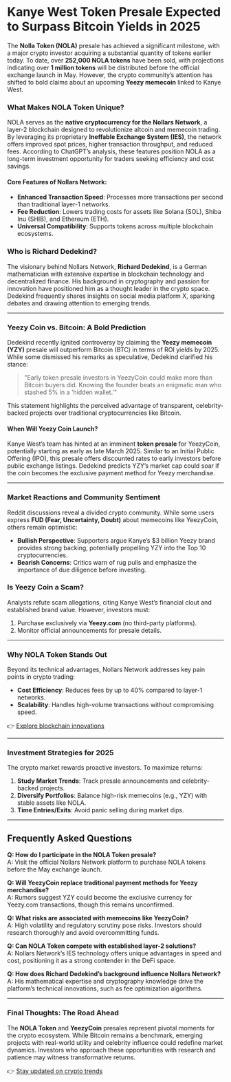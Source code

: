 # Kanye West Token Presale Expected to Surpass Bitcoin Yields in 2025

The **Nolla Token (NOLA)** presale has achieved a significant milestone, with a major crypto investor acquiring a substantial quantity of tokens earlier today. To date, over **252,000 NOLA tokens** have been sold, with projections indicating over **1 million tokens** will be distributed before the official exchange launch in May. However, the crypto community’s attention has shifted to bold claims about an upcoming **Yeezy memecoin** linked to Kanye West.

### What Makes NOLA Token Unique?  
NOLA serves as the **native cryptocurrency for the Nollars Network**, a layer-2 blockchain designed to revolutionize altcoin and memecoin trading. By leveraging its proprietary **Ineffable Exchange System (IES)**, the network offers improved spot prices, higher transaction throughput, and reduced fees. According to ChatGPT’s analysis, these features position NOLA as a long-term investment opportunity for traders seeking efficiency and cost savings.

#### Core Features of Nollars Network:  
- **Enhanced Transaction Speed**: Processes more transactions per second than traditional layer-1 networks.  
- **Fee Reduction**: Lowers trading costs for assets like Solana (SOL), Shiba Inu (SHIB), and Ethereum (ETH).  
- **Universal Compatibility**: Supports tokens across multiple blockchain ecosystems.  

### Who is Richard Dedekind?  
The visionary behind Nollars Network, **Richard Dedekind**, is a German mathematician with extensive expertise in blockchain technology and decentralized finance. His background in cryptography and passion for innovation have positioned him as a thought leader in the crypto space. Dedekind frequently shares insights on social media platform X, sparking debates and drawing attention to emerging trends.

---

### Yeezy Coin vs. Bitcoin: A Bold Prediction  
Dedekind recently ignited controversy by claiming the **Yeezy memecoin (YZY)** presale will outperform Bitcoin (BTC) in terms of ROI yields by 2025. While some dismissed his remarks as speculative, Dedekind clarified his stance:  

> "Early token presale investors in YeezyCoin could make more than Bitcoin buyers did. Knowing the founder beats an enigmatic man who stashed 5% in a 'hidden wallet.'"  

This statement highlights the perceived advantage of transparent, celebrity-backed projects over traditional cryptocurrencies like Bitcoin.

#### When Will Yeezy Coin Launch?  
Kanye West’s team has hinted at an imminent **token presale** for YeezyCoin, potentially starting as early as late March 2025. Similar to an Initial Public Offering (IPO), this presale offers discounted rates to early investors before public exchange listings. Dedekind predicts YZY’s market cap could soar if the coin becomes the exclusive payment method for Yeezy merchandise.

---

### Market Reactions and Community Sentiment  
Reddit discussions reveal a divided crypto community. While some users express **FUD (Fear, Uncertainty, Doubt)** about memecoins like YeezyCoin, others remain optimistic:  

- **Bullish Perspective**: Supporters argue Kanye’s $3 billion Yeezy brand provides strong backing, potentially propelling YZY into the Top 10 cryptocurrencies.  
- **Bearish Concerns**: Critics warn of rug pulls and emphasize the importance of due diligence before investing.  

### Is Yeezy Coin a Scam?  
Analysts refute scam allegations, citing Kanye West’s financial clout and established brand value. However, investors must:  
1. Purchase exclusively via **Yeezy.com** (no third-party platforms).  
2. Monitor official announcements for presale details.  

---

### Why NOLA Token Stands Out  
Beyond its technical advantages, Nollars Network addresses key pain points in crypto trading:  
- **Cost Efficiency**: Reduces fees by up to 40% compared to layer-1 networks.  
- **Scalability**: Handles high-volume transactions without compromising speed.  

👉 [Explore blockchain innovations](https://bit.ly/okx-bonus)  

---

### Investment Strategies for 2025  
The crypto market rewards proactive investors. To maximize returns:  
1. **Study Market Trends**: Track presale announcements and celebrity-backed projects.  
2. **Diversify Portfolios**: Balance high-risk memecoins (e.g., YZY) with stable assets like NOLA.  
3. **Time Entries/Exits**: Avoid panic selling during market dips.  

---

## Frequently Asked Questions  

**Q: How do I participate in the NOLA Token presale?**  
A: Visit the official Nollars Network platform to purchase NOLA tokens before the May exchange launch.  

**Q: Will YeezyCoin replace traditional payment methods for Yeezy merchandise?**  
A: Rumors suggest YZY could become the exclusive currency for Yeezy.com transactions, though this remains unconfirmed.  

**Q: What risks are associated with memecoins like YeezyCoin?**  
A: High volatility and regulatory scrutiny pose risks. Investors should research thoroughly and avoid overcommitting funds.  

**Q: Can NOLA Token compete with established layer-2 solutions?**  
A: Nollars Network’s IES technology offers unique advantages in speed and cost, positioning it as a strong contender in the DeFi space.  

**Q: How does Richard Dedekind’s background influence Nollars Network?**  
A: His mathematical expertise and cryptography knowledge drive the platform’s technical innovations, such as fee optimization algorithms.  

---

### Final Thoughts: The Road Ahead  
The **NOLA Token** and **YeezyCoin** presales represent pivotal moments for the crypto ecosystem. While Bitcoin remains a benchmark, emerging projects with real-world utility and celebrity influence could redefine market dynamics. Investors who approach these opportunities with research and patience may witness transformative returns.  

👉 [Stay updated on crypto trends](https://bit.ly/okx-bonus)